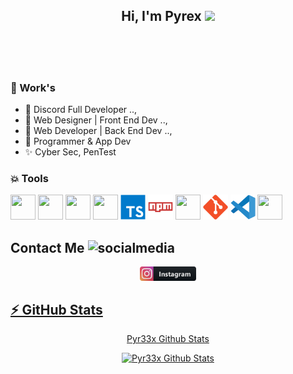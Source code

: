 <div align="center">
<h2>Hi, I'm Pyrex
<img src="https://cdn.discordapp.com/emojis/873867928653676555.png?v=1" width="30">
</h2>
</div>

</br>
</br>
</br>  

### 🥱 Work's
- 🌠 Discord Full Developer  ..,
- 🤍 Web Designer | Front End Dev ..,
- 🧪 Web Developer | Back End Dev ..,
- 🍉 Programmer & App Dev
- ✨ Cyber Sec, PenTest


### 💥 Tools
[<img src='https://i.giphy.com/media/LMt9638dO8dftAjtco/100.webp' width='40' height='40' />](https://python.org/)
[<img src='https://physionet.org/static/images/about/django-logo.svg' width='40' height='40' />](https://djangoproject.com/)
[<img src='https://i.giphy.com/media/ln7z2eWriiQAllfVcn/200.webp' width='40' height='40' />](https://nodejs.org/)
[<img src='https://i.giphy.com/media/eNAsjO55tPbgaor7ma/100w.webp' width='40' height='40' />](https://reactjs.org/)
[<img src='https://raw.githubusercontent.com/devicons/devicon/master/icons/typescript/typescript-original.svg' width='40' height='40' />](https://typescriptlang.org/)
[<img src='https://raw.githubusercontent.com/devicons/devicon/master/icons/npm/npm-original-wordmark.svg' width='40' height='40' />](https://www.npmjs.com/package/master-video)
[<img src='https://www.vectorlogo.zone/logos/js_webpack/js_webpack-icon.svg' width='40' height='40' />](https://webpack.js.org)
[<img src='https://raw.githubusercontent.com/devicons/devicon/master/icons/git/git-original.svg' width='40' height='40' />](https://git-scm.com/)
[<img src='https://raw.githubusercontent.com/devicons/devicon/master/icons/vscode/vscode-original.svg' width='40' height='40' />](https://code.visualstudio.com)
[<img src='https://cdn.discordapp.com/attachments/834526431199100938/886613841717366864/513-5130232_discord-png-icon-transparent-background-discord-logo-transparent-removebg-preview.png' width='40' height='40' />](https://discord.com)

<h2>Contact Me <img width="50" height="28" src="https://cdn.discordapp.com/attachments/772475225987612682/886610196158378105/853915122305335336.png" alt="socialmedia"></h2>

<div align="center">
<a href="https://www.instagram.com/pyr8x/"><img src="https://raw.githubusercontent.com/MikeCodesDotNET/ColoredBadges/master/svg/social/instagram.svg" alt="instagram" width="90">
</div>

## ⚡ GitHub Stats

<div align="center">
  <span>Pyr33x Github Stats</span>
  
[![Pyr33x Github Stats](https://github-readme-stats.vercel.app/api?username=Pyr33x&show_icons=true&title_color=FFF&bg_color=000&icon_color=FFF&border_radius=10&hide_border=true&text_color=00CF91&count_private=true)](https://github.com/Pyr33x)
